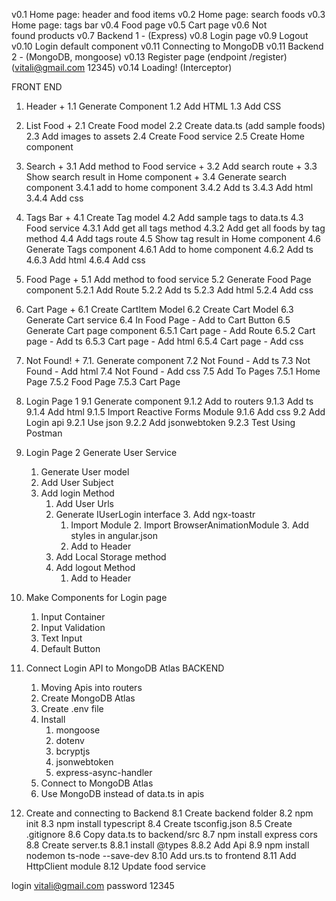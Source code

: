 v0.1 Home page: header and food items
v0.2 Home page: search foods
v0.3 Home page: tags bar
v0.4 Food page
v0.5 Cart page
v0.6 Not found products
v0.7 Backend 1 - (Express)
v0.8 Login page
v0.9 Logout
v0.10 Login default component
v0.11 Connecting to MongoDB
v0.11 Backend 2 - (MongoDB, mongoose)
v0.13 Register page (endpoint /register) (vitali@gmail.com 12345)
v0.14 Loading! (Interceptor)

FRONT END

1. Header +
   1.1 Generate Component
   1.2 Add HTML
   1.3 Add CSS
2. List Food +
   2.1 Create Food model
   2.2 Create data.ts (add sample foods)
   2.3 Add images to assets
   2.4 Create Food service
   2.5 Create Home component
3. Search +
   3.1 Add method to Food service +
   3.2 Add search route +
   3.3 Show search result in Home component +
   3.4 Generate search component
   3.4.1 add to home component
   3.4.2 Add ts
   3.4.3 Add html
   3.4.4 Add css
4. Tags Bar +
   4.1 Create Tag model
   4.2 Add sample tags to data.ts
   4.3 Food service
   4.3.1 Add get all tags method
   4.3.2 Add get all foods by tag method
   4.4 Add tags route
   4.5 Show tag result in Home component
   4.6 Generate Tags component
   4.6.1 Add to home component
   4.6.2 Add ts
   4.6.3 Add html
   4.6.4 Add css
5. Food Page +
   5.1 Add method to food service
   5.2 Generate Food Page component
   5.2.1 Add Route
   5.2.2 Add ts
   5.2.3 Add html
   5.2.4 Add css
6. Cart Page +
   6.1 Create CartItem Model
   6.2 Create Cart Model
   6.3 Generate Cart service
   6.4 In Food Page - Add to Cart Button
   6.5 Generate Cart page component
   6.5.1 Cart page - Add Route
   6.5.2 Cart page - Add ts
   6.5.3 Cart page - Add html
   6.5.4 Cart page - Add css
7. Not Found! +
   7.1. Generate component
   7.2 Not Found - Add ts
   7.3 Not Found - Add html
   7.4 Not Found - Add css
   7.5 Add To Pages
   7.5.1 Home Page
   7.5.2 Food Page
   7.5.3 Cart Page
8. Login Page 1
   9.1 Generate component
   9.1.2 Add to routers
   9.1.3 Add ts
   9.1.4 Add html
   9.1.5 Import Reactive Forms Module
   9.1.6 Add css
   9.2 Add Login api
   9.2.1 Use json
   9.2.2 Add jsonwebtoken
   9.2.3 Test Using Postman
9. Login Page 2 Generate User Service
   1. Generate User model
   2. Add User Subject
   3. Add login Method
      1. Add User Urls
      2. Generate IUserLogin interface 3. Add ngx-toastr
         1. Import Module 2. Import BrowserAnimationModule 3. Add styles in angular.json
         2. Add to Header
      3. Add Local Storage method
      4. Add logout Method
         1. Add to Header
10. Make Components for Login page

    1. Input Container
    2. Input Validation
    3. Text Input
    4. Default Button

11. Connect Login API to MongoDB Atlas BACKEND

    1. Moving Apis into routers
    2. Create MongoDB Atlas
    3. Create .env file
    4. Install
       1. mongoose
       2. dotenv
       3. bcryptjs
       4. jsonwebtoken
       5. express-async-handler
    5. Connect to MongoDB Atlas
    6. Use MongoDB instead of data.ts in apis

12. Create and connecting to Backend
    8.1 Create backend folder
    8.2 npm init
    8.3 npm install typescript
    8.4 Create tsconfig.json
    8.5 Create .gitignore
    8.6 Copy data.ts to backend/src
    8.7 npm install express cors
    8.8 Create server.ts
    8.8.1 install @types
    8.8.2 Add Api
    8.9 npm install nodemon ts-node --save-dev
    8.10 Add urs.ts to frontend
    8.11 Add HttpClient module
    8.12 Update food service

login vitali@gmail.com
password 12345
